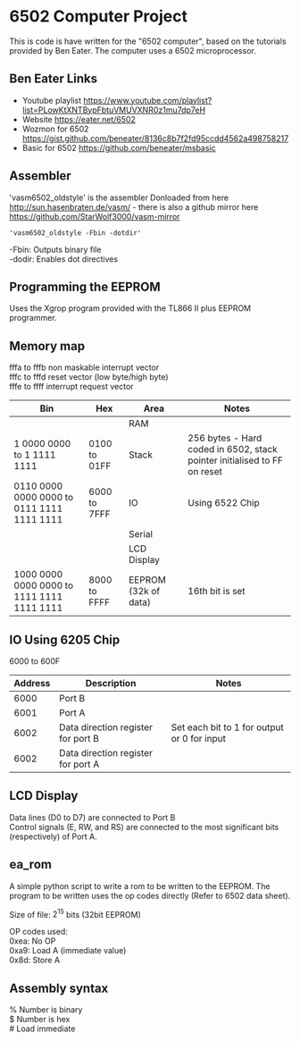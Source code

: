 # 6502 Computer Project

This is code is have written for the "6502 computer", based on the tutorials provided by Ben Eater. The computer uses a 6502 microprocessor.

## Ben Eater Links

- Youtube playlist <https://www.youtube.com/playlist?list=PLowKtXNTBypFbtuVMUVXNR0z1mu7dp7eH>
- Website <https://eater.net/6502>
- Wozmon for 6502 <https://gist.github.com/beneater/8136c8b7f2fd95ccdd4562a498758217>
- Basic for 6502 <https://github.com/beneater/msbasic>

## Assembler

'vasm6502_oldstyle' is the assembler
Donloaded from here <http://sun.hasenbraten.de/vasm/> - there is also a github mirror here <https://github.com/StarWolf3000/vasm-mirror>

    'vasm6502_oldstyle -Fbin -dotdir'

-Fbin: Outputs binary file  
-dodir: Enables dot directives  

## Programming the EEPROM

Uses the Xgrop program provided with the TL866 II plus EEPROM programmer.  

## Memory map

fffa to fffb non maskable interrupt vector  
fffc to fffd reset vector (low byte/high byte)  
fffe to ffff interrupt request vector  

| Bin | Hex | Area | Notes |
| --- | --- | --- | --- |
| |  | RAM | |
| 1 0000 0000 to 1 1111 1111 | 0100 to 01FF | Stack | 256 bytes - Hard coded in 6502, stack pointer initialised to FF on reset |
| 0110 0000 0000 0000 to 0111 1111 1111 1111 | 6000 to 7FFF|IO| Using 6522 Chip |
| |  | Serial | |
| |  | LCD Display | |
| 1000 0000 0000 0000 to 1111 1111 1111 1111 | 8000 to FFFF | EEPROM (32k of data) | 16th bit is set |

## IO Using 6205 Chip

6000 to 600F

| Address | Description | Notes |
| --- | --- | --- |
| 6000 | Port B ||
| 6001 | Port A ||
| 6002 | Data direction register for port B | Set each bit to 1 for output or 0 for input |
| 6002 | Data direction register for port A | |

## LCD Display

Data lines (D0 to D7) are connected to Port B  
Control signals (E, RW, and RS) are connected to the most significant bits (respectively) of Port A.  

## ea_rom

A simple python script to write a rom to be written to the EEPROM. The program to be written uses the op codes directly (Refer to 6502 data sheet).

Size of file: $2^{15}$ bits (32bit EEPROM)

OP codes used:  
0xea: No OP  
0xa9: Load A (immediate value)  
0x8d: Store A

## Assembly syntax

% Number is binary  
\$ Number is hex  
\# Load immediate  
